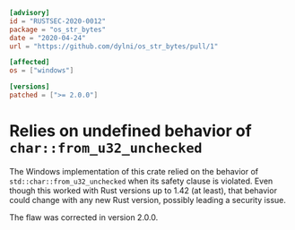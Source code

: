 ```toml
[advisory]
id = "RUSTSEC-2020-0012"
package = "os_str_bytes"
date = "2020-04-24"
url = "https://github.com/dylni/os_str_bytes/pull/1"

[affected]
os = ["windows"]

[versions]
patched = [">= 2.0.0"]
```

# Relies on undefined behavior of `char::from_u32_unchecked`

The Windows implementation of this crate relied on the behavior of
`std::char::from_u32_unchecked` when its safety clause is violated.
Even though this worked with Rust versions up to 1.42 (at least),
that behavior could change with any new Rust version, possibly leading
a security issue.

The flaw was corrected in version 2.0.0.
